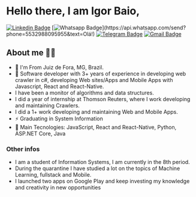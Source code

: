 # Hello there, I am Igor Baio,

[![Linkedin Badge](https://img.shields.io/badge/-LinkedIn-blue?style=for-the-badge&logo=Linkedin&logoColor=white&link=https://www.linkedin.com/in/leonardo-luis-de-vargas/)](https://www.linkedin.com/in/igor-baio-272a24167/)
[![Whatsapp Badge](https://img.shields.io/badge/-Whatsapp-4CA143?style=for-the-badge&labelColor=4CA143&logo=whatsapp&logoColor=white&link=https://api.whatsapp.com/send?phone=5549988239222&text=Olá!)](https://api.whatsapp.com/send?phone=5532988095955&text=Olá!)
[![Telegram Badge](https://img.shields.io/badge/-Telegram-1ca0f1?style=for-the-badge&labelColor=1ca0f1&logo=telegram&logoColor=white&link=https://t.me/LeoVargas)](https://t.me/igorbaio)
[![Gmail Badge](https://img.shields.io/badge/-Gmail-c14438?style=for-the-badge&logo=Gmail&logoColor=white&link=mailto:leu1607@gmail.com)](mailto:igorbaiosoares@gmail.com)

## About me 👨‍🚀
- :round_pushpin: I'm From Juiz de Fora, MG, Brazil.
- :triangular_flag_on_post: Software developer with 3+ years of experience in developing web crawler in c#, developing Web sites/Apps and Mobile Apps with Javascript, React and React-Native.
- I have been a monitor of algorithms and data structures.
- I did a year of internship at Thomson Reuters, where I work developing and maintaining Crawlers.
- I did a 1+ work developing and maintaining Web and Mobile Apps.
- ⚡ Graduating in System Information
- 🚀 Main Tecnologies: JavaScript, React and React-Native, Python, ASP.NET Core, Java

### Other infos
- I am a student of Information Systems, I am currently in the 8th period.
- During the quarantine I have studied a lot on the topics of Machine Learning, fullstack and Mobile.
- I launched two apps on Google Play and keep investing my knowledge and creativity in new opportunities
